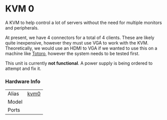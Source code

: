 
# KVM 0
A KVM to help control a lot of servers without the need for multiple monitors and peripherals.

At present, we have 4 connectors for a total of 4 clients. These are likely quite inexpensive, however they must use VGA to work with the KVM. Theoretically, we would use an HDMI to VGA if we wanted to use this on a machine like [Totoro](/systems/totoro), however the system needs to be tested first.

This unit is currently **not functional**. A power supply is being ordered to attempt and fix it.

### Hardware Info
|||
---|---
Alias | [kvm0]()
Model | 
Ports | 
